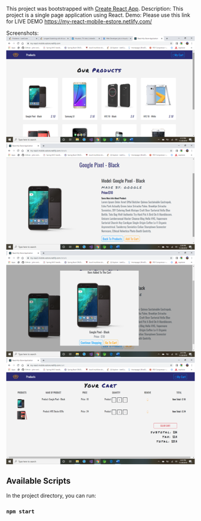 This project was bootstrapped with [Create React App](https://github.com/facebook/create-react-app).
Description: This project is a single page application using React.
Demo: Please use this link for LIVE DEMO https://my-react-mobile-estore.netlify.com/


Screenshots:
![Products page](preview/2019-11-29.png)
![Detail Product page](preview/Productdetail.png)
![Detail cart Product](preview/Detailcart.png)
![Cart page](preview/Cartpage.png)


## Available Scripts

In the project directory, you can run:

### `npm start`

